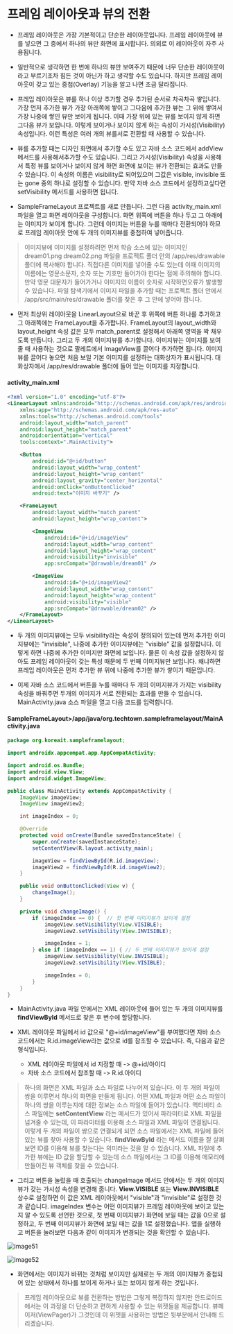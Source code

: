 # 프레임 레이아웃과 뷰의 전환 

- 프레임 레이아웃은 가장 기본적이고 단순한 레이아웃입니다. 프레임 레이아웃에 뷰를 넣으면 그 중에서 하나의 뷰만 화면에 표시합니다. 의외로 이 레이아웃이 자주 사용됩니다. 
- 일반적으로 생각하면 한 번에 하나의 뷰만 보여주기 때문에 너무 단순한 레이아웃이라고 부르기조차 힘든 것이 아닌가 하고 생각할 수도 있습니다. 하지만 프레임 레이아웃이 갖고 있는 중첩(Overlay) 기능을 알고 나면 조금 달라집니다.

- 프레임 레이아웃은 뷰를 하나 이상 추가할 경우 추가된 순서로 차곡차곡 쌓입니다. 가장 먼저 추가한 뷰가 가장 아래쪽에 쌓이고 그다음에 추가한 뷰는 그 위에 쌓여서 가장 나중에 쌓인 뷰만 보이게 됩니다. 이때 가장 위에 있는 뷰를 보이지 않게 하면 그다음 뷰가 보입니다. 이렇게 보이거나 보이지 않게 하는 속성이 가시성(Visibility) 속성입니다. 이런 특성은 여러 개의 뷰를서로 전환할 때 사용할 수 있습니다.

- 뷰를 추가할 때는 디자인 화면에서 추가할 수도 있고 자바 소스 코드에서 addView 메서드를 사용해서추가할 수도 있습니다. 그리고 가시성(Visibility) 속성을 사용해서 특정 뷰를 보이거나 보이지 않게 하면 화면에 보이는 뷰가 전환되는 효과도 만들 수 있습니다. 이 속성의 이름은 visibility로 되어있으며 그값은 visible, invisible 또는 gone 중의 하나로 설정할 수 있습니다. 만약 자바 소스 코드에서 설정하고싶다면 setVisibility 메서드를 사용하면 됩니다.


- SampleFrameLayout 프로젝트를 새로 만듭니다. 그런 다음 activity_main.xml 파일을 열고 화면 레이아웃을 구성합니다. 화면 위쪽에 버튼을 하나 두고 그 아래에는 이미지가 보이게 합니다. 그런데 이미지는 버튼을 누를 때마다 전환되어야 하므로 프레임 레이아웃 안에 두 개의 이미지뷰를 중첩하여 넣어줍니다.


> 이미지뷰에 이미지를 설정하려면 먼저 학습 소스에 있는 이미지인 dream01.png dream02.png 파일을 프로젝트 폴더 안의 /app/res/drawable 폴더에 복사해야 합니다.  직접다른 이미지를 넣어줄 수도 있는데 이때 이미지의 이름에는 영문소문자, 숫자 또는 기호만 들어가야 한다는 점에 주의해야 합니다. 만약 영문 대문자가 들어가거나 이미지의 이름이 숫자로 시작하면오류가 발생할 수 있습니다. 파일 탐색기에서 이미지 파일을 추가할 때는 프로젝트 폴더 안에서 /app/src/main/res/drawable 폴더를 찾은 후 그 안에 넣어야 합니다.

- 먼저 최상위 레이아웃을 LinearLayout으로 바꾼 후 위쪽에 버튼 하나를 추가하고 그 아래쪽에는 FrameLayout을 추가합니다. FrameLayout의 layout_width와 layout_height 속성 값은 모두 match_parent로 설정해서 아래쪽 영역을 꽉 채우도록 만듭니다. 그리고 두 개의 이미지뷰를 추가합니다. 이미지뷰는 이미지를 보여줄 때 사용하는 것으로 팔레트에서 ImageView를 끌어다 추가하면 됩니다. 이미지뷰를 끌어다 놓으면 처음 보일 기본 이미지를 설정하는 대화상자가 표시됩니다. 대화상자에서 /app/res/drawable 폴더에 들어 있는 이미지를 지정합니다.

#### activity_main.xml

```xml
<?xml version="1.0" encoding="utf-8"?>
<LinearLayout xmlns:android="http://schemas.android.com/apk/res/android"
    xmlns:app="http://schemas.android.com/apk/res-auto"
    xmlns:tools="http://schemas.android.com/tools"
    android:layout_width="match_parent"
    android:layout_height="match_parent"
    android:orientation="vertical"
    tools:context=".MainActivity">

    <Button
        android:id="@+id/button"
        android:layout_width="wrap_content"
        android:layout_height="wrap_content"
        android:layout_gravity="center_horizontal"
        android:onClick="onButtonClicked"
        android:text="이미지 바꾸기" />

    <FrameLayout
        android:layout_width="match_parent"
        android:layout_height="wrap_content">

        <ImageView
            android:id="@+id/imageView"
            android:layout_width="wrap_content"
            android:layout_height="wrap_content"
            android:visibility="invisible"
            app:srcCompat="@drawable/dream01" />

        <ImageView
            android:id="@+id/imageView2"
            android:layout_width="wrap_content"
            android:layout_height="wrap_content"
            android:visibility="visible"
            app:srcCompat="@drawable/dream02" />
    </FrameLayout>
</LinearLayout>
```

- 두 개의 이미지뷰에는 모두 visibility라는 속성이 정의되어 있는데 먼저 추가한 이미지뷰에는 "invisible", 나중에 추가한 이미지뷰에는 "visible" 값을 설정합니다. 이렇게 하면 나중에 추가한 이미지만 화면에 보입니다. 물론 이 속성 값을 설정하지 않아도 프레임 레이아웃이 갖는 특성 때문에 두 번째 이미지뷰만 보입니다. 왜냐하면 프레임 레이아웃은 먼저 추가한 뷰 위에 나중에 추가한 뷰가 쌓이기 때문입니다.

- 이제 자바 소스 코드에서 버튼을 누를 때마다 두 개의 이미지뷰가 가지는 visibility 속성을 바꿔주면 두개의 이미지가 서로 전환되는 효과를 만들 수 있습니다. MainActivity.java 소스 파일을 열고 다음 코드를 입력합니다.


#### SampleFrameLayout>/app/java/org.techtown.sampleframelayout/MainActivity.java

```java
package org.koreait.sampleframelayout;

import androidx.appcompat.app.AppCompatActivity;

import android.os.Bundle;
import android.view.View;
import android.widget.ImageView;

public class MainActivity extends AppCompatActivity {
    ImageView imageView;
    ImageView imageView2;

    int imageIndex = 0;

    @Override
    protected void onCreate(Bundle savedInstanceState) {
        super.onCreate(savedInstanceState);
        setContentView(R.layout.activity_main);

        imageView = findViewById(R.id.imageView);
        imageView2 = findViewById(R.id.imageView2);
    }

    public void onButtonClicked(View v) {
        changeImage();
    }

    private void changeImage() {
        if (imageIndex == 0) {  // 첫 번째 이미지뷰가 보이게 설정
            imageView.setVisibility(View.VISIBLE);
            imageView2.setVisibility(View.INVISIBLE);

            imageIndex = 1;
        } else if (imageIndex == 1) { // 두 번째 이미지뷰가 보이게 설정
            imageView.setVisibility(View.INVISIBLE);
            imageView2.setVisibility(View.VISIBLE);

            imageIndex = 0;
        }
    }
}
```


- MainActivity.java 파일 안에서는 XML 레이아웃에 들어 있는 두 개의 이미지뷰를 <b>findViewById</b> 메서드로 찾은 후 변수에 할당합니다.


- XML 레이아웃 파일에서 id 값으로 "@+id/imageView"를 부여했다면 자바 소스 코드에서는 R.id.imageView라는 값으로 id를 참조할 수 있습니다. 즉, 다음과 같은 형식입니다.
	- XML 레이아웃 파일에서 id 지정할 때 -> @+id/아이디
	- 자바 소스 코드에서 참조할 때 -> R.id.아이디

> 하나의 화면은 XML 파일과 소스 파일로 나누어져 있습니다. 이 두 개의 파일이 쌍을 이루면서 하나의 화면을 만들게 됩니다. 어떤 XML 파일과 어떤 소스 파일이 하나의 쌍을 이루는지에 대한 정보는 소스 파일에 들어가 있습니다. 액티비티 소스 파일에는 <b>setContentView</b> 라는 메서드가 있어서 파라미터로 XML 파일을 넘겨줄 수 있는데, 이 파라미터를 이용해 소스 파일과 XML 파일이 연결됩니다.<br>이렇게 두 개의 파일이 쌍으로 연결되게 되면 소스 파일에서는 XML 파일에 들어 있는 뷰를 찾아 사용할 수 있습니다. <b>findViewByld</b> 라는 메서드 이름을 잘 살펴보면 ID를 이용해 뷰를 찾는다는 의미라는 것을 알 수 있습니다. XML 파일에 추가한 뷰에는 ID 값을 할당할 수 있는데 소스 파일에서는 그 ID를 이용해 메모리에 만들어진 뷰 객체를 찾을 수 있습니다.


- 그리고 버튼을 눌렀을 때 호출되는 changeImage 메서드 안에서는 두 개의 이미지뷰가 갖는 가시성 속성을 변경해 줍니다. <b>View.VISIBLE</b> 또는 <b>View.INVISIBLE</b> 상수로 설정하면 이 값은 XML 레이아웃에서 "visible"과 "invisible"로 설정한 것과 같습니다. imageIndex 변수는 어떤 이미지뷰가 프레임 레이아웃에 보이고 있는지 알 수 있도록 선언한 것으로, 첫 번째 이미지뷰가 화면에 보일 때는 값을 0으로 설정하고, 두 번째 이미지뷰가 화면에 보일 때는 값을 1로 설정했습니다. 앱을 실행하고 버튼을 눌러보면 다음과 같이 이미지가 변경되는 것을 확인할 수 있습니다.

![image51](https://raw.githubusercontent.com/yonggyo1125/curriculum300H/main/7.Android(60%EC%8B%9C%EA%B0%84)/1~2%EC%9D%BC%EC%B0%A8(6h)%20-%20%EA%B0%9C%EB%B0%9C%ED%99%98%EA%B2%BD%20%EC%84%A4%EC%A0%95%2C%20%EB%B7%B0%2C%20%EB%A0%88%EC%9D%B4%EC%95%84%EC%9B%83/images/layouts/image51.png)

![image52](https://raw.githubusercontent.com/yonggyo1125/curriculum300H/main/7.Android(60%EC%8B%9C%EA%B0%84)/1~2%EC%9D%BC%EC%B0%A8(6h)%20-%20%EA%B0%9C%EB%B0%9C%ED%99%98%EA%B2%BD%20%EC%84%A4%EC%A0%95%2C%20%EB%B7%B0%2C%20%EB%A0%88%EC%9D%B4%EC%95%84%EC%9B%83/images/layouts/image52.png)

- 화면에서는 이미지가 바뀌는 것처럼 보이지만 실제로는 두 개의 이미지뷰가 중첩되어 있는 상태에서 하나를 보이게 하거나 또는 보이지 않게 하는 것입니다.

> 프레임 레이아웃으로 뷰를 전환하는 방법은 그렇게 복잡하지 않지만 안드로이드에서는 이 과정을 더 단순하고 편하게 사용할 수 있는 위젯들을 제공합니다. 뷰페이저(ViewPager)가 그것인데 이 위젯을 사용하는 방법은 뒷부분에서 안내해 드리겠습니다.


